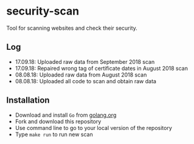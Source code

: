 # security-scan
Tool for scanning websites and check their security.

## Log

- 17.09.18: Uploaded raw data from September 2018 scan
- 17.09.18: Repaired wrong tag of certificate dates in August 2018 scan
- 08.08.18: Uploaded raw data from August 2018 scan
- 08.08.18: Uploaded all code to scan and obtain raw data

## Installation

- Download and install `Go` from [golang.org](https://golang.org/doc/install)
- Fork and download this repository
- Use command line to go to your local version of the repository
- Type `make run` to run new scan
